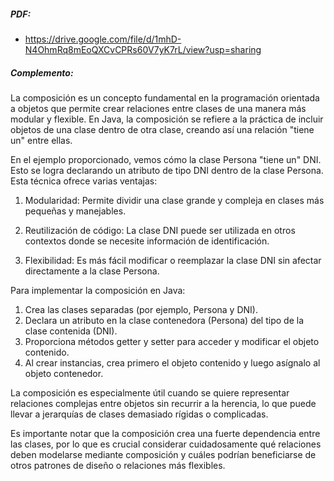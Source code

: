 ##### PDF: 
- https://drive.google.com/file/d/1mhD-N4OhmRq8mEoQXCvCPRs60V7yK7rL/view?usp=sharing


##### Complemento:
La composición es un concepto fundamental en la programación orientada a objetos que permite crear relaciones entre clases de una manera más modular y flexible. En Java, la composición se refiere a la práctica de incluir objetos de una clase dentro de otra clase, creando así una relación "tiene un" entre ellas.

En el ejemplo proporcionado, vemos cómo la clase Persona "tiene un" DNI. Esto se logra declarando un atributo de tipo DNI dentro de la clase Persona. Esta técnica ofrece varias ventajas:

1. Modularidad: Permite dividir una clase grande y compleja en clases más pequeñas y manejables.

2. Reutilización de código: La clase DNI puede ser utilizada en otros contextos donde se necesite información de identificación.

3. Flexibilidad: Es más fácil modificar o reemplazar la clase DNI sin afectar directamente a la clase Persona.

Para implementar la composición en Java:

1. Crea las clases separadas (por ejemplo, Persona y DNI).
2. Declara un atributo en la clase contenedora (Persona) del tipo de la clase contenida (DNI).
3. Proporciona métodos getter y setter para acceder y modificar el objeto contenido.
4. Al crear instancias, crea primero el objeto contenido y luego asígnalo al objeto contenedor.

La composición es especialmente útil cuando se quiere representar relaciones complejas entre objetos sin recurrir a la herencia, lo que puede llevar a jerarquías de clases demasiado rígidas o complicadas.

Es importante notar que la composición crea una fuerte dependencia entre las clases, por lo que es crucial considerar cuidadosamente qué relaciones deben modelarse mediante composición y cuáles podrían beneficiarse de otros patrones de diseño o relaciones más flexibles.